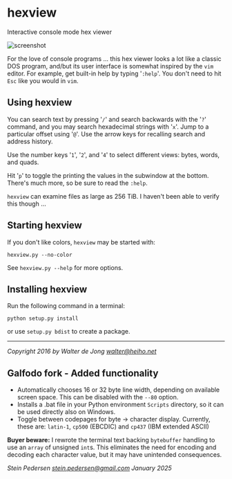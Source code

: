 hexview
=======

Interactive console mode hex viewer

![screenshot](https://raw.githubusercontent.com/walterdejong/hexview/master/images/hexview.png)

For the love of console programs ... this hex viewer looks a lot
like a classic DOS program, and/but its user interface is somewhat
inspired by the `vim` editor. For example, get built-in help by typing
'`:help`'. You don't need to hit `Esc` like you would in `vim`.


Using hexview
-------------
You can search text by pressing '`/`' and search backwards with the '`?`'
command, and you may search hexadecimal strings with '`x`'. Jump to a
particular offset using '`@`'. Use the arrow keys for recalling search and
address history.

Use the number keys '`1`', '`2`', and '`4`' to select different views:
bytes, words, and quads.

Hit '`p`' to toggle the printing the values in the subwindow at the bottom.
There's much more, so be sure to read the `:help`.  

`hexview` can examine files as large as 256 TiB. I haven't been able to
verify this though ...


Starting hexview
----------------
If you don't like colors, `hexview` may be started with:

    hexview.py --no-color

See `hexview.py --help` for more options.


Installing hexview
------------------
Run the following command in a terminal:

    python setup.py install

or use `setup.py bdist` to create a package.


- - -
_Copyright 2016 by Walter de Jong <walter@heiho.net>_

Galfodo fork - Added functionality
----------------------------------
* Automatically chooses 16 or 32 byte line width, depending on available screen space. This can be disabled with the `--80` option.
* Installs a .bat file in your Python environment `Scripts` directory, so it can be used directly also on Windows.
* Toggle between codepages for byte -> character display. Currently, these are: `latin-1`, `cp500` (EBCDIC) and `cp437` (IBM extended ASCII)

**Buyer beware:** I rewrote the terminal text backing `bytebuffer` handling to use an `array` of unsigned `int`s. This eliminates the need for encoding and decoding each character value, but it may have unintended consequences.

_Stein Pedersen <stein.pedersen@gmail.com> January 2025_

